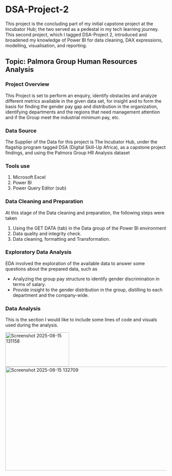 # DSA-Project-2
This project is the concluding part of my initial capstone project at the Incubator Hub; the two  served as a pedestal in my tech learning journey. 
This second project, which I tagged DSA-Project 2, introduced and broadened  my knowledge  of  Power BI for data cleaning, DAX expressions, modelling, visualisation, and reporting.

 ## Topic: Palmora Group Human Resources Analysis

### Project Overview  
This Project  is set to perform an enquiry, identify obstacles and analyze different metrics available in the given data set, for insight and to form the basis for finding  the gender pay gap and distribution in the organization, identifying departments and the regions that need management attention and if the Group meet the industrial minimum pay, etc.

### Data Source 
The Supplier of the Data for this project is The Incubator Hub, under the flagship program tagged DSA (Digital Skill-Up Africa), as a capstone project findings, and using the Palmora Group HR Analysis  dataset
 
### Tools use
 1. Microsoft Excel
 2. Power BI
 3. Power Query Editor (sub)

### Data Cleaning and Preparation 
 At this stage of  the Data cleaning and preparation, the following steps were taken 
 1. Using the GET DATA (tab) in the Data group of the Power BI environment
 2. Data quality and integrity check.
 3. Data cleaning, formatting and Transformation.
  

### Exploratory Data Analysis
EDA involved the exploration of the available data to answer some questions about the prepared data, such as 
- Analyzing the group pay structure to identify gender discrimination in terms of salary.
- Provide insight to the gender distribution in the group, distilling to each department and the company-wide. 

  
###  Data Analysis
This is the section I would like to include some lines of code and visuals used  during the analysis.




<img width="199" height="107" alt="Screenshot 2025-08-15 131158" src="https://github.com/user-attachments/assets/9cc35041-93dc-4d0a-996f-a428d2fcb913" />

<img width="1164" height="324" alt="Screenshot 2025-08-15 132709" src="https://github.com/user-attachments/assets/807bfd79-a3eb-4b70-94e5-53aca79f499c" />
